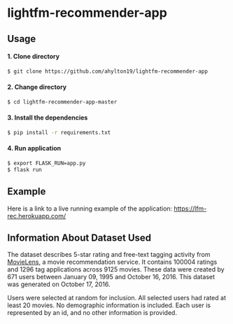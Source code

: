 # lightfm-recommender-app

## Usage 
#### 1. Clone directory
```bash
$ git clone https://github.com/ahylton19/lightfm-recommender-app
```

#### 2. Change directory
```bash
$ cd lightfm-recommender-app-master
```

#### 3. Install the dependencies
```bash
$ pip install -r requirements.txt
```

#### 4. Run application
```bash
$ export FLASK_RUN=app.py 
$ flask run
```

## Example

Here is a link to a live running example of the application: https://lfm-rec.herokuapp.com/

## Information About Dataset Used
The dataset describes 5-star rating and free-text tagging activity from [MovieLens](http://movielens.org), a movie recommendation service. It contains 100004 ratings and 1296 tag applications across 9125 movies. These data were created by 671 users between January 09, 1995 and October 16, 2016. This dataset was generated on October 17, 2016.

Users were selected at random for inclusion. All selected users had rated at least 20 movies. No demographic information is included. Each user is represented by an id, and no other information is provided.
